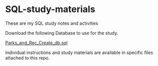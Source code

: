 # SQL-study-materials
These are my SQL study notes and activities

Download the following Database to use for the study.


[Parks_and_Rec_Create_db.sql](https://github.com/user-attachments/files/22510967/Parks_and_Rec_Create_db.sql)


Individual instructions and study materials are available in specific files attached to this repo.
